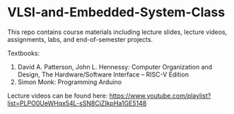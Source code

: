 # VLSI-and-Embedded-System-Class

This repo contains course materials including lecture slides, lecture videos, assignments, labs, and end-of-semester projects.

Textbooks:

  1. David A. Patterson, John L. Hennessy: Computer Organization and Design, The Hardware/Software Interface – RISC-V Edition
  2. Simon Monk: Programming Arduino

Lecture videos can be found here: https://www.youtube.com/playlist?list=PLPO0UeWHqx54L-sSN8CiZIkpHa1GE5148
